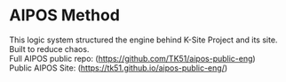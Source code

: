 # AIPOS Method

This logic system structured the engine behind K-Site Project and its site. Built to reduce chaos.  
Full AIPOS public repo: (https://github.com/TK51/aipos-public-eng)  
Public AIPOS Site: (https://tk51.github.io/aipos-public-eng/)  
